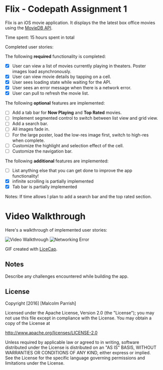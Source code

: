 # Flix - Codepath Assignment 1


Flix is an iOS movie  application.  It displays the  the latest box office movies using the [MovieDB API](https://www.themoviedb.org/documentation/api). 

Time spent: 15 hours spent in total

Completed user stories:

The following **required** functionality is completed:

- [x] User can view a list of movies currently playing in theaters. Poster images load asynchronously.
- [x] User can view movie details by tapping on a cell.
- [x] User sees loading state while waiting for the API.
- [x] User sees an error message when there is a network error.
- [x] User can pull to refresh the movie list.

The following **optional** features are implemented:

- [ ] Add a tab bar for **Now Playing** and **Top Rated** movies.
- [ ] Implement segmented control to switch between list view and grid view.
- [ ] Add a search bar.
- [ ] All images fade in.
- [ ] For the large poster, load the low-res image first, switch to high-res when complete.
- [ ] Customize the highlight and selection effect of the cell.
- [ ] Customize the navigation bar.

The following **additional** features are implemented:

- [ ] List anything else that you can get done to improve the app functionality!
- [x] infinite scrolling is partially implemented
- [x] Tab bar is partially implemented
 
Notes:
If time allows I plan to add a search bar and the top rated section.

# Video Walkthrough

Here's a walkthrough of implemented user stories:

<img src='http://i.imgur.com/QpI4DDU.gif' title='Flix Video Walkthrough' width='' alt='Video Walkthrough' />
<img src='http://i.imgur.com/YgKpf4W.gif' title='Flix Networking Error' width='' alt='Networking Error' />

GIF created with [LiceCap](http://www.cockos.com/licecap/).

## Notes

Describe any challenges encountered while building the app.

## License

Copyright [2016] [Malcolm Parrish]

Licensed under the Apache License, Version 2.0 (the "License");
you may not use this file except in compliance with the License.
You may obtain a copy of the License at

http://www.apache.org/licenses/LICENSE-2.0

Unless required by applicable law or agreed to in writing, software
distributed under the License is distributed on an "AS IS" BASIS,
WITHOUT WARRANTIES OR CONDITIONS OF ANY KIND, either express or implied.
See the License for the specific language governing permissions and
limitations under the License.


